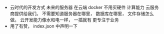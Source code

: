 - 云时代的开发方式
  未来的服务器 在云端 docker  不用买硬件
  计算能力 云服务商提供给我们。
  不需要知道服务器在哪里， 数据库在哪里， 文件存储怎么做。
  云开发能力像水和电一样， 一插就有
  更专注于业务
- 用了有赞，
  index.json 中声明一下